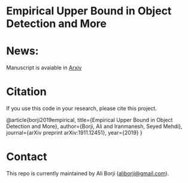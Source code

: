 # Empirical Upper Bound in Object Detection and More


# News: 
Manuscript is avaiable in [Arxiv](https://arxiv.org/abs/1911.12451)



# Citation

If you use this code in your research, please cite this project.


@article{borji2019empirical,
  title={Empirical Upper Bound in Object Detection and More},
  author={Borji, Ali and Iranmanesh, Seyed Mehdi},
  journal={arXiv preprint arXiv:1911.12451},
  year={2019}
}

# Contact

This repo is currently maintained by Ali Borji (aliborji@gmail.com).
